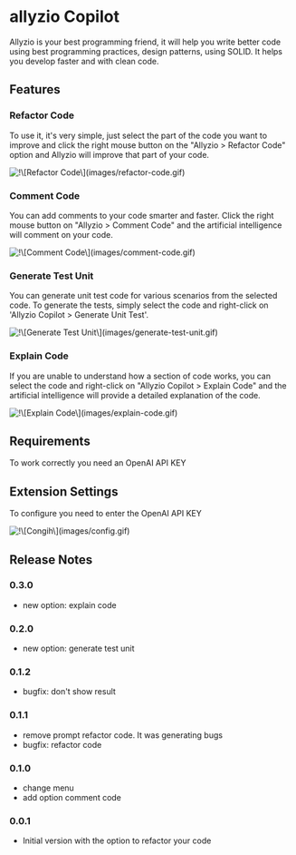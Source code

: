 # allyzio Copilot

Allyzio is your best programming friend, it will help you write better code using best programming practices, design patterns, using SOLID. It helps you develop faster and with clean code.

## Features

### Refactor Code
To use it, it's very simple, just select the part of the code you want to improve and click the right mouse button on the "Allyzio > Refactor Code" option and Allyzio will improve that part of your code.


![\!\\[Refactor Code\\]\(images/refactor-code.gif\)](https://ik.imagekit.io/prezaty/refactor-code_q4t0noWKe.gif?updatedAt=1723747027277)

### Comment Code
You can add comments to your code smarter and faster. Click the right mouse button on "Allyzio > Comment Code" and the artificial intelligence will comment on your code.

![\!\\[Comment Code\\]\(images/comment-code.gif\)](https://ik.imagekit.io/prezaty/comment-code_w3yhHKhiBc.gif?updatedAt=1723747026895)

### Generate Test Unit
You can generate unit test code for various scenarios from the selected code. To generate the tests, simply select the code and right-click on 'Allyzio Copilot > Generate Unit Test'.

![\!\\[Generate Test Unit\\]\(images/generate-test-unit.gif\)](https://ik.imagekit.io/prezaty/generate-test-unit_py-aG2g_j.gif?updatedAt=1723747027283)

### Explain Code
If you are unable to understand how a section of code works, you can select the code and right-click on "Allyzio Copilot > Explain Code" and the artificial intelligence will provide a detailed explanation of the code.

![\!\\[Explain Code\\]\(images/explain-code.gif\)](https://ik.imagekit.io/prezaty/explain-code_w6Jk2xLqI.gif?updatedAt=1723758862138)


## Requirements

To work correctly you need an OpenAI API KEY

## Extension Settings

To configure you need to enter the OpenAI API KEY

![\!\\[Congih\\]\(images/config.gif\)](https://ik.imagekit.io/prezaty/config_gK8Lc7esx.gif?updatedAt=1723747026804)

## Release Notes

### 0.3.0

- new option: explain code

### 0.2.0

- new option: generate test unit

### 0.1.2

- bugfix: don't show result 

### 0.1.1

- remove prompt refactor code. It was generating bugs
- bugfix: refactor code

### 0.1.0

- change menu
- add option comment code

### 0.0.1

- Initial version with the option to refactor your code